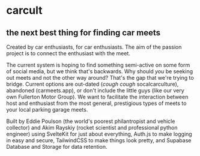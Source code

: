 # carcult
## the next best thing for finding car meets
Created by car enthusiasts, for car enthusiasts. The aim of the passion project is to connect the enthusiast with the meet. 

The current system is hoping to find something semi-active on some form of social media, but we think that's backwards. 
Why should *you* be seeking out meets and not the other way around? That's the gap that we're trying to bridge. 
Current options are out-dated (*cough* *cough* socalcarculture), abandoned (carmeets.app), or don't include the little guys (like our very own Fullerton Motor Group).
We want to facilitate the interaction between host and enthusiast from the most general, prestigious types of meets to your local parking garage meets.

Built by Eddie Poulson (the world's poorest philantropist and vehicle collector) and Akim Rayskiy (rocket scientist and professional python engineer) using 
SvelteKit for just about everything, Auth.js to make logging in easy and secure, TailwindCSS to make things look pretty, and Supabase Database and Storage for 
data retention.